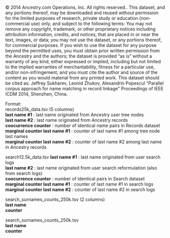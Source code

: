 © 2014 Ancestry.com Operations, Inc.  All rights reserved..
This dataset, and any portions thereof, may be downloaded and reused without permission for the limited purposes of research, private study or education (non-commercial use) only, and subject to the following terms: You may not remove any copyright, trademark, or other proprietary notices including attribution information, credits, and notices, that are placed in or near the text, images, or data; you may not use the dataset, or any portions thereof, for commercial purposes. If you wish to use the dataset for any purpose beyond the permitted uses, you must obtain prior written permission from the Ancestry and the authors; the dataset is provided “as is” without a warranty of any kind, either expressed or implied, including but not limited to the implied warranties of merchantability, fitness for a particular use, and/or non-infringement; and you must cite the author and source of the content as you would material from any printed work. This dataset should be cited as: 
Jeffrey Sukharev, Leonid Zhukov, Alexandrin Popescul "Parallel corpus approach for name matching in record linkage" Proceedings of IEEE ICDM 2014, Shenzhen, China.

Format:<br>
records25k_data.tsv (5 columns)<br>
<b>last name #1</b><tab align=right>	: last name originated from Ancestry user tree nodes<br>
<b>last name #2</b><tab align=right>	: last name originated from Ancestry records<br>
<b>coocurrence counter</b><tab align=right>	: number of identical name pairs in Records dataset<br>
<b>marginal counter last name #1</b><tab align=right> : counter of last name #1 among tree node last names<br>
<b>marginal counter last name #2</b><tab align=right> : counter of last name #2 among last name in Ancestry records<br>

search12.5k_data.tsv
<b>last name #1</b><tab align=right> : last name originated from user search logs<br>
<b>last name #2</b><tab align=right> : last name originated from user search reformulation (also from search logs)<br>
<b>coocurrence counter</b><tab align=right> : number of identical pairs in Search dataset<br>
<b>marginal counter last name #1</b><tab align=right> : counter of last name #1 in search logs<br> 
<b>marginal counter last name #2</b><tab align=right> : counter of last name #2 in search logs<br>  

search_surnames_counts_250k.tsv (2 columns)<br>
<b>last name</b><br> 
<b>counter</b><br>

search_surnames_counts_250k.tsv<br>
<b>last name</b><br> 
<b>counter</b><br>
